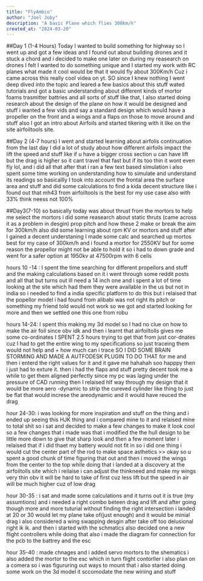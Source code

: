 ```yaml
---
title: "FlyAmbio"
author: "Joel Joby"
description: "A basic Plane which flies 300km/h"
created_at: "2024-03-20"
---
```


##Day 1 (1-4 Hours)
Today I wanted to build something for highway so I went up and got a few ideas and I found out about building drones and it stuck a chord 
and i decided to make one later on during my reasearch on drones I felt I wanted to do something unique and I started my work with RC planes what made it cool would be that it would fly about 300Km/h Cuz i came across this really cool videa on yt. SO since I knew nothing I went deep dived into the topic and leared a few basics about this stuff wated tutorials and got a basic understanding about different kinds of mortor foams trasmitter battries and all sorts of stuff like that, I also started doing research about the design of the plane on how it would be designed and stuff i wanted a few vids and say a standard design which would have a propeller on the front and a wings and a flaps on those to move around and stuff also I got an intro about Airfoils and started tikering with it like on the site airfoiltools site.

##Day 2 (4-7 hours)
I went and started learning about airfolis continuation from the last day I did a lot of study about how different airfoils impact the lift the speed and stuff like if u have a bigger cross section u can have lift but the drag is higher so it cant travel that fast but if its too thin it wont even fly lol, and i did all that after that i ran a few text based simulation i also spent some time working on understanding how to simulate and understand its readings so basicallly I took into account the frontal area the surface area and stuff and did some calculations to find a kida decent structure like i found out that mh43 from airfoiltools is the best for my use case also with 33% think neess not 100%

##Day3(7-10)
so basically today was about thrust from the mortors to help me select the mortors i did some reasearch about static thruts (came across it as a problem in desgin) prop pitch and how these 2 make or break the aim for 300km/h also did some learning about rpm KV or mortors and stuff after I gained a decent understaning I made some calc and searched up mortos best for my case of 300km/h and i found a mortor for 2550KV but for some reason the propellor might  not be able to hold it  so i had to down grade and went for a safer option at 1950kv at 47500rpm with 6 cells 

hours 10 -14 :
I spent the time searching for different propellors and stuff and the making calculations based on it i went through some reddit posts and all that but turns out ill need a 14 inch one and i spent a lot of time looking at the site which had them they were available in the us but not in india so i needed to find a india specific platform to do this but i relaised that the popellor model i had found from alibabi was not right its pitch or something my friend told would not work so we got and started looking for more and then we settled one this one from robu

hours 14-24:
I spent this making my 3d model so I had no clue on how to make the air foil since obv idk and then i learnt that airfoiltolls gives me some co-ordinates I SPENT 2.5 hours trying to get that from just cor-dnates cuz I had to get the entire wing to my specifications so just traceing them would not help and + how much can i trace SO I DID SOME BRAIN STORMING AND MADE A AUTFODESK PLUGIN TO DO THAT for me and then i enterd the right values for it and it gave me hahahah soo happpy then  i just had to exture it. then i had the flaps and stuff pretty decent took me a while to get them aligned perfectly since my pc was laging under the pressure of CAD running then I relaised hlf way through my design that it would be more aero -dynamic to strip the cureved cylinder like thing to just be flat that would increse the areodynamic and it would have reuced the drag

hour 24-30:
i was looking for more inspiration and stuff on the thing and i ended up seeing this HJK thing and i compared mine to it and relaised mine to total shit so i sat and decided to make a few changes to make it look cool so a few changes that i made was that i modified the the hull design to be little more down to give that sharp look and then a few moment later i relaised that if i did thaet my battery would not fit in so i did one thing i would cut the center part of the rod to make space asthetics >> okay so u spent a good chunk of time figuring that out and then i moved the wings from the center to the top while doing that i landed at a discovery at the airfoiltolls site which i reilaise i can adjust the thinkneed and make my wings very thin obv it will be hard to take of first cuz less lift but the speed in air will be much higher cuz of low drag 

hour 30-35 :
i sat and made some calculations and it turns out it is true (my assumtions) and i needed a right combo beteen drag and lift and after going though more and more tuturial without finding the right intersection i landed at 20 or 30 would let my plane take of(just enough) and it would be minial drag i also considered a wing swapping desgin after take off too delusional right ik ik. and then i started with the schmatics also decided one a new flight controllers while doing that also i made the diagram for connection for the pcb to the battrey and the esc

hour 35-40 :
made chnages and i added servo mortors to the shematics i  also added the mortor to the esc which in turn flight contorller i also plan on a comera so i was figururing out ways to mount that i also started doing some work on the 3d model it sccomodate the new wiriing and stuff 

